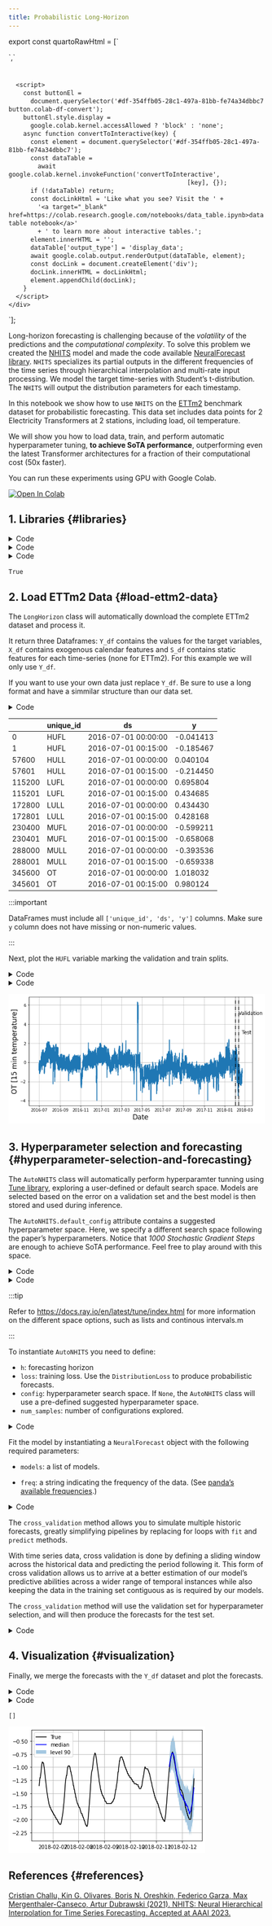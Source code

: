 ```yaml
---
title: Probabilistic Long-Horizon
---
```


export const quartoRawHtml =
[`
  <div id="df-354ffb05-28c1-497a-81bb-fe74a34dbbc7">
    <div class="colab-df-container">
      <div>
<style scoped>
    .dataframe tbody tr th:only-of-type {
        vertical-align: middle;
    }
    .dataframe tbody tr th {
        vertical-align: top;
    }
    .dataframe thead th {
        text-align: right;
    }
</style>
`,`
</div>
      <button class="colab-df-convert" onclick="convertToInteractive('df-354ffb05-28c1-497a-81bb-fe74a34dbbc7')"
              title="Convert this dataframe to an interactive table."
              style="display:none;">
        
  <svg xmlns="http://www.w3.org/2000/svg" height="24px"viewBox="0 0 24 24"
       width="24px">
    <path d="M0 0h24v24H0V0z" fill="none"/>
    <path d="M18.56 5.44l.94 2.06.94-2.06 2.06-.94-2.06-.94-.94-2.06-.94 2.06-2.06.94zm-11 1L8.5 8.5l.94-2.06 2.06-.94-2.06-.94L8.5 2.5l-.94 2.06-2.06.94zm10 10l.94 2.06.94-2.06 2.06-.94-2.06-.94-.94-2.06-.94 2.06-2.06.94z"/><path d="M17.41 7.96l-1.37-1.37c-.4-.4-.92-.59-1.43-.59-.52 0-1.04.2-1.43.59L10.3 9.45l-7.72 7.72c-.78.78-.78 2.05 0 2.83L4 21.41c.39.39.9.59 1.41.59.51 0 1.02-.2 1.41-.59l7.78-7.78 2.81-2.81c.8-.78.8-2.07 0-2.86zM5.41 20L4 18.59l7.72-7.72 1.47 1.35L5.41 20z"/>
  </svg>
      </button>
      
  <style>
    .colab-df-container {
      display:flex;
      flex-wrap:wrap;
      gap: 12px;
    }
    .colab-df-convert {
      background-color: #E8F0FE;
      border: none;
      border-radius: 50%;
      cursor: pointer;
      display: none;
      fill: #1967D2;
      height: 32px;
      padding: 0 0 0 0;
      width: 32px;
    }
    .colab-df-convert:hover {
      background-color: #E2EBFA;
      box-shadow: 0px 1px 2px rgba(60, 64, 67, 0.3), 0px 1px 3px 1px rgba(60, 64, 67, 0.15);
      fill: #174EA6;
    }
    [theme=dark] .colab-df-convert {
      background-color: #3B4455;
      fill: #D2E3FC;
    }
    [theme=dark] .colab-df-convert:hover {
      background-color: #434B5C;
      box-shadow: 0px 1px 3px 1px rgba(0, 0, 0, 0.15);
      filter: drop-shadow(0px 1px 2px rgba(0, 0, 0, 0.3));
      fill: #FFFFFF;
    }
  </style>
      <script>
        const buttonEl =
          document.querySelector('#df-354ffb05-28c1-497a-81bb-fe74a34dbbc7 button.colab-df-convert');
        buttonEl.style.display =
          google.colab.kernel.accessAllowed ? 'block' : 'none';
        async function convertToInteractive(key) {
          const element = document.querySelector('#df-354ffb05-28c1-497a-81bb-fe74a34dbbc7');
          const dataTable =
            await google.colab.kernel.invokeFunction('convertToInteractive',
                                                     [key], {});
          if (!dataTable) return;
          const docLinkHtml = 'Like what you see? Visit the ' +
            '<a target="_blank" href=https://colab.research.google.com/notebooks/data_table.ipynb>data table notebook</a>'
            + ' to learn more about interactive tables.';
          element.innerHTML = '';
          dataTable['output_type'] = 'display_data';
          await google.colab.output.renderOutput(dataTable, element);
          const docLink = document.createElement('div');
          docLink.innerHTML = docLinkHtml;
          element.appendChild(docLink);
        }
      </script>
    </div>
  </div>
  `];

Long-horizon forecasting is challenging because of the *volatility* of
the predictions and the *computational complexity*. To solve this
problem we created the [NHITS](https://arxiv.org/abs/2201.12886) model
and made the code available [NeuralForecast
library](https://nixtla.github.io/neuralforecast/models.nhits.html).
`NHITS` specializes its partial outputs in the different frequencies of
the time series through hierarchical interpolation and multi-rate input
processing. We model the target time-series with Student’s
t-distribution. The `NHITS` will output the distribution parameters for
each timestamp.

In this notebook we show how to use `NHITS` on the
[ETTm2](https://github.com/zhouhaoyi/ETDataset) benchmark dataset for
probabilistic forecasting. This data set includes data points for 2
Electricity Transformers at 2 stations, including load, oil temperature.

We will show you how to load data, train, and perform automatic
hyperparameter tuning, **to achieve SoTA performance**, outperforming
even the latest Transformer architectures for a fraction of their
computational cost (50x faster).

You can run these experiments using GPU with Google Colab.

<a href="https://colab.research.google.com/github/Nixtla/neuralforecast/blob/main/nbs/examples/LongHorizon_Probabilistic.ipynb" target="_parent"><img src="https://colab.research.google.com/assets/colab-badge.svg" alt="Open In Colab"/></a>

## 1. Libraries {#libraries}

<details>
<summary>Code</summary>

``` python
%%capture
!pip install neuralforecast datasetsforecast
```

</details>
<details>
<summary>Code</summary>

``` python
import torch
import pandas as pd
from datasetsforecast.long_horizon import LongHorizon
```

</details>
<details>
<summary>Code</summary>

``` python
torch.cuda.is_available()
```

</details>

``` text
True
```

## 2. Load ETTm2 Data {#load-ettm2-data}

The `LongHorizon` class will automatically download the complete ETTm2
dataset and process it.

It return three Dataframes: `Y_df` contains the values for the target
variables, `X_df` contains exogenous calendar features and `S_df`
contains static features for each time-series (none for ETTm2). For this
example we will only use `Y_df`.

If you want to use your own data just replace `Y_df`. Be sure to use a
long format and have a simmilar structure than our data set.

<details>
<summary>Code</summary>

``` python
# Change this to your own data to try the model
Y_df, _, _ = LongHorizon.load(directory='./', group='ETTm2')
Y_df['ds'] = pd.to_datetime(Y_df['ds'])

# For this excercise we are going to take 960 timestamps as validation and test
n_time = len(Y_df.ds.unique())
val_size = 96*10
test_size = 96*10

Y_df.groupby('unique_id').head(2)
```

</details>
<div dangerouslySetInnerHTML={{ __html: quartoRawHtml[0] }} />

|        | unique_id | ds                  | y         |
|--------|-----------|---------------------|-----------|
| 0      | HUFL      | 2016-07-01 00:00:00 | -0.041413 |
| 1      | HUFL      | 2016-07-01 00:15:00 | -0.185467 |
| 57600  | HULL      | 2016-07-01 00:00:00 | 0.040104  |
| 57601  | HULL      | 2016-07-01 00:15:00 | -0.214450 |
| 115200 | LUFL      | 2016-07-01 00:00:00 | 0.695804  |
| 115201 | LUFL      | 2016-07-01 00:15:00 | 0.434685  |
| 172800 | LULL      | 2016-07-01 00:00:00 | 0.434430  |
| 172801 | LULL      | 2016-07-01 00:15:00 | 0.428168  |
| 230400 | MUFL      | 2016-07-01 00:00:00 | -0.599211 |
| 230401 | MUFL      | 2016-07-01 00:15:00 | -0.658068 |
| 288000 | MULL      | 2016-07-01 00:00:00 | -0.393536 |
| 288001 | MULL      | 2016-07-01 00:15:00 | -0.659338 |
| 345600 | OT        | 2016-07-01 00:00:00 | 1.018032  |
| 345601 | OT        | 2016-07-01 00:15:00 | 0.980124  |

<div dangerouslySetInnerHTML={{ __html: quartoRawHtml[1] }} />


:::important

DataFrames must include all `['unique_id', 'ds', 'y']` columns. Make
sure `y` column does not have missing or non-numeric values.

:::

Next, plot the `HUFL` variable marking the validation and train splits.

<details>
<summary>Code</summary>

``` python
import matplotlib.pyplot as plt
```

</details>
<details>
<summary>Code</summary>

``` python
# We are going to plot the temperature of the transformer 
# and marking the validation and train splits
u_id = 'HUFL'
x_plot = pd.to_datetime(Y_df[Y_df.unique_id==u_id].ds)
y_plot = Y_df[Y_df.unique_id==u_id].y.values

x_val = x_plot[n_time - val_size - test_size]
x_test = x_plot[n_time - test_size]

fig = plt.figure(figsize=(10, 5))
fig.tight_layout()

plt.plot(x_plot, y_plot)
plt.xlabel('Date', fontsize=17)
plt.ylabel('OT [15 min temperature]', fontsize=17)

plt.axvline(x_val, color='black', linestyle='-.')
plt.axvline(x_test, color='black', linestyle='-.')
plt.text(x_val, 5, '  Validation', fontsize=12)
plt.text(x_test, 3, '  Test', fontsize=12)

plt.grid()
plt.show()
plt.close()
```

</details>

![](LongHorizon_Probabilistic_files/figure-markdown_strict/cell-7-output-1.png)

## 3. Hyperparameter selection and forecasting {#hyperparameter-selection-and-forecasting}

The `AutoNHITS` class will automatically perform hyperparamter tunning
using [Tune library](https://docs.ray.io/en/latest/tune/index.html),
exploring a user-defined or default search space. Models are selected
based on the error on a validation set and the best model is then stored
and used during inference.

The `AutoNHITS.default_config` attribute contains a suggested
hyperparameter space. Here, we specify a different search space
following the paper’s hyperparameters. Notice that *1000 Stochastic
Gradient Steps* are enough to achieve SoTA performance. Feel free to
play around with this space.

<details>
<summary>Code</summary>

``` python
from ray import tune

from neuralforecast.auto import AutoNHITS
from neuralforecast.core import NeuralForecast

from neuralforecast.losses.pytorch import DistributionLoss

import logging
logging.getLogger("pytorch_lightning").setLevel(logging.WARNING)
```

</details>
<details>
<summary>Code</summary>

``` python
horizon = 96 # 24hrs = 4 * 15 min.

# Use your own config or AutoNHITS.default_config
nhits_config = {
       "learning_rate": tune.choice([1e-3]),                                     # Initial Learning rate
       "max_steps": tune.choice([1000]),                                         # Number of SGD steps
       "input_size": tune.choice([5 * horizon]),                                 # input_size = multiplier * horizon
       "batch_size": tune.choice([7]),                                           # Number of series in windows
       "windows_batch_size": tune.choice([256]),                                 # Number of windows in batch
       "n_pool_kernel_size": tune.choice([[2, 2, 2], [16, 8, 1]]),               # MaxPool's Kernelsize
       "n_freq_downsample": tune.choice([[168, 24, 1], [24, 12, 1], [1, 1, 1]]), # Interpolation expressivity ratios
       "activation": tune.choice(['ReLU']),                                      # Type of non-linear activation
       "n_blocks":  tune.choice([[1, 1, 1]]),                                    # Blocks per each 3 stacks
       "mlp_units":  tune.choice([[[512, 512], [512, 512], [512, 512]]]),        # 2 512-Layers per block for each stack
       "interpolation_mode": tune.choice(['linear']),                            # Type of multi-step interpolation
       "random_seed": tune.randint(1, 10),
       "scaler_type": tune.choice(['robust']),
       "val_check_steps": tune.choice([100])
    }
```

</details>

:::tip

Refer to https://docs.ray.io/en/latest/tune/index.html for more
information on the different space options, such as lists and continous
intervals.m

:::

To instantiate `AutoNHITS` you need to define:

-   `h`: forecasting horizon
-   `loss`: training loss. Use the `DistributionLoss` to produce
    probabilistic forecasts.
-   `config`: hyperparameter search space. If `None`, the `AutoNHITS`
    class will use a pre-defined suggested hyperparameter space.
-   `num_samples`: number of configurations explored.

<details>
<summary>Code</summary>

``` python
models = [AutoNHITS(h=horizon,
                    loss=DistributionLoss(distribution='StudentT', level=[80, 90]), 
                    config=nhits_config,
                    num_samples=5)]
```

</details>

Fit the model by instantiating a `NeuralForecast` object with the
following required parameters:

-   `models`: a list of models.

-   `freq`: a string indicating the frequency of the data. (See [panda’s
    available
    frequencies](https://pandas.pydata.org/pandas-docs/stable/user_guide/timeseries.html#offset-aliases).)

<details>
<summary>Code</summary>

``` python
# Fit and predict
nf = NeuralForecast(
    models=models,
    freq='15min')
```

</details>

The `cross_validation` method allows you to simulate multiple historic
forecasts, greatly simplifying pipelines by replacing for loops with
`fit` and `predict` methods.

With time series data, cross validation is done by defining a sliding
window across the historical data and predicting the period following
it. This form of cross validation allows us to arrive at a better
estimation of our model’s predictive abilities across a wider range of
temporal instances while also keeping the data in the training set
contiguous as is required by our models.

The `cross_validation` method will use the validation set for
hyperparameter selection, and will then produce the forecasts for the
test set.

<details>
<summary>Code</summary>

``` python
%%capture
Y_hat_df = nf.cross_validation(df=Y_df, val_size=val_size,
                               test_size=test_size, n_windows=None)
```

</details>

## 4. Visualization {#visualization}

Finally, we merge the forecasts with the `Y_df` dataset and plot the
forecasts.

<details>
<summary>Code</summary>

``` python
Y_hat_df = Y_hat_df.reset_index(drop=True)
Y_hat_df = Y_hat_df[(Y_hat_df['unique_id']=='OT') & (Y_hat_df['cutoff']=='2018-02-11 12:00:00')]
Y_hat_df = Y_hat_df.drop(columns=['y','cutoff'])
```

</details>
<details>
<summary>Code</summary>

``` python
plot_df = Y_df.merge(Y_hat_df, on=['unique_id','ds'], how='outer').tail(96*10+50+96*4).head(96*2+96*4)

plt.plot(plot_df['ds'], plot_df['y'], c='black', label='True')
plt.plot(plot_df['ds'], plot_df['AutoNHITS-median'], c='blue', label='median')
plt.fill_between(x=plot_df['ds'], 
                    y1=plot_df['AutoNHITS-lo-90.0'], y2=plot_df['AutoNHITS-hi-90.0'],
                    alpha=0.4, label='level 90')
plt.legend()
plt.grid()
plt.plot()
```

</details>

``` text
[]
```

![](LongHorizon_Probabilistic_files/figure-markdown_strict/cell-14-output-2.png)

## References {#references}

[Cristian Challu, Kin G. Olivares, Boris N. Oreshkin, Federico Garza,
Max Mergenthaler-Canseco, Artur Dubrawski (2021). NHITS: Neural
Hierarchical Interpolation for Time Series Forecasting. Accepted at AAAI
2023.](https://arxiv.org/abs/2201.12886)

